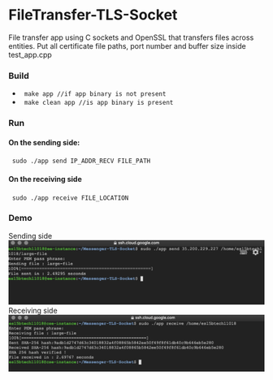 # FileTransfer-TLS-Socket
File transfer app  using C sockets and OpenSSL that transfers files across entities. 
Put all certificate file paths, port number and buffer size inside test_app.cpp

### Build
- <code> make app //if app binary is not present </code>
- <code> make clean app //is app binary is present </code>

### Run 
#### On the sending side: 
<code> sudo ./app send IP_ADDR_RECV FILE_PATH </code>

#### On the receiving side
<code> sudo ./app receive FILE_LOCATION </code>

### Demo 
Sending side ![Sending side](/send.png) 
Receiving side ![Receiving side](/receive.png) 
